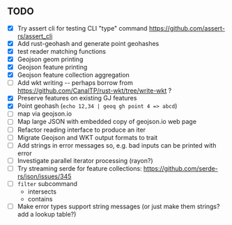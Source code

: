 ## TODO

* [X] Try assert cli for testing CLI "type" command https://github.com/assert-rs/assert_cli
* [X] Add rust-geohash and generate point geohashes
* [X] test reader matching functions
* [X] Geojson geom printing
* [X] Geojson feature printing
* [X] Geojson feature collection aggregation
* [ ] Add wkt writing -- perhaps borrow from https://github.com/CanalTP/rust-wkt/tree/write-wkt ?
* [X] Preserve features on existing GJ features
* [X] Point geohash (`echo 12,34 | geoq gh point 4 => abcd`)
* [ ] map via geojson.io
* [ ] Map large JSON with embedded copy of geojson.io web page
* [ ] Refactor reading interface to produce an iter<results>
* [ ] Migrate Geojson and WKT output formats to trait
* [ ] Add strings in error messages so, e.g. bad inputs can be printed with error
* [ ] Investigate parallel iterator processing (rayon?)
* [ ] Try streaming serde for feature collections: https://github.com/serde-rs/json/issues/345
* [ ] `filter` subcommand
  * intersects
  * contains
* [ ] Make error types support string messages (or just make them strings? add a lookup table?)
